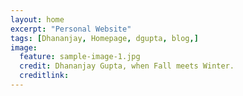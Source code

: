 ```yaml
---
layout: home
excerpt: "Personal Website"
tags: [Dhananjay, Homepage, dgupta, blog,]
image:
  feature: sample-image-1.jpg
  credit: Dhananjay Gupta, when Fall meets Winter.
  creditlink: 
---
```

